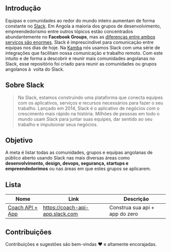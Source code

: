 ## Introdução

Equipas e comunidades ao redor do mundo inteiro aumentam de forma constante no [Slack](https://slack.com/). Em Angola a maioria dos grupos de desenvolvimento, empreendedorismo entre outros tópicos estão concentrados abundantemente no **Facebook Groups**, mas as [diferenças entre ambos serviços são enormes](https://www.thecontentmarketingacademy.co.uk/slack-vs-facebook-groups/). Slack é imprescindível para comunicação entre equipas nos dias de hoje. Na [Kamba](http://usekamba.com/) nós usamos Slack com uma série de integrações que facilitam nossa comunicação e trabalho remoto. Com este intuito e de forma a descobrir e reunir mais comunidades angolanas no Slack, esse repositório foi criado para reunir as comunidades ou grupos angolanos à  volta do Slack.

## Sobre Slack

> Na Slack, estamos construindo uma plataforma que conecta equipes com os aplicativos, serviços e recursos necessários para fazer o seu trabalho. Lançado em 2014, Slack é o aplicativo de negócios com o crescimento mais rápido na história. Milhões de pessoas em todo o mundo usam Slack para juntar suas equipes, dar sentido ao seu trabalho e impulsionar seus negócios.

## Objetivo 

A meta é listar todas as comunidades, grupos e equipas angolanas de público aberto usando Slack nas mais diversas áreas como **desenvolvimento, design, devops, segurança, startups e empreendedorimos** ou nas áreas em que estes grupos se aplicarem.

## Lista

Nome | Link | Descrição
--- | --- | ---
[Coach API + App](https://coach-api-app.slack.com) | https://coach-api-app.slack.com | Construa sua api + app do zero


## Contribuições

Contribuições e sugestões são bem-vindas ❤️ e altamente encorajadas. 





